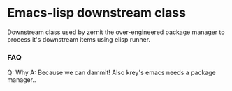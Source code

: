 # Emacs-lisp downstream class

Downstream class used by zernit the over-engineered package manager to process it's downstream items using elisp runner.

### FAQ

Q: Why
A: Because we can dammit! Also krey's emacs needs a package manager..
